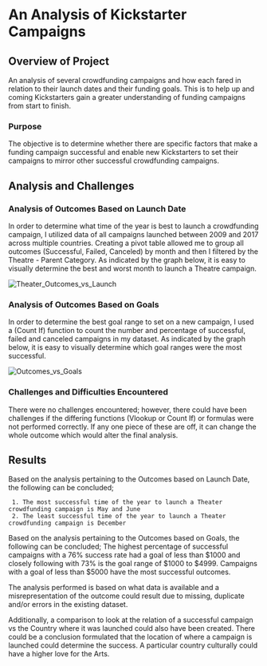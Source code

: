 # An Analysis of Kickstarter Campaigns

## Overview of Project

  An analysis of several crowdfunding campaigns and how each fared in relation to their launch dates and their funding goals. This is to help up and coming Kickstarters gain a       greater understanding of funding campaigns from start to finish.

### Purpose
  
  The objective is to determine whether there are specific factors that make a funding campaign successful and enable new Kickstarters to set their campaigns to mirror other         successful crowdfunding campaigns.

## Analysis and Challenges
    
### Analysis of Outcomes Based on Launch Date
 
 In order to determine what time of the year is best to launch a crowdfunding campaign, I utilized data of all campaigns launched between 2009 and 2017 across multiple               countries. Creating a pivot table allowed me to group all outcomes (Successful, Failed, Canceled) by month and then I filtered by the Theatre - Parent Category. As indicated by   the graph below, it is easy to visually determine the best and worst month to launch a Theatre campaign.
 
 ![Theater_Outcomes_vs_Launch](https://user-images.githubusercontent.com/88639467/130363055-de0eb249-02b1-48b0-a210-ea07bbd10f1d.png)

### Analysis of Outcomes Based on Goals

  In order to determine the best goal range to set on a new campaign, I used a (Count If) function to count the number and percentage of successful, failed and canceled campaigns   in my dataset. As indicated by the graph below, it is easy to visually determine which goal ranges were the most successful.

![Outcomes_vs_Goals](https://user-images.githubusercontent.com/88639467/130359596-72c4c7de-a602-4ec6-8a9e-d89709c541bf.png)

### Challenges and Difficulties Encountered
  There were no challenges encountered; however, there could have been challenges if the differing functions (Vlookup or Count If) or formulas were not performed correctly. If any   one piece of these are off, it can change the whole outcome which would alter the final analysis. 

## Results

  Based on the analysis pertaining to the Outcomes based on Launch Date, the following can be concluded;
  
     1. The most successful time of the year to launch a Theater crowdfunding campaign is May and June
     2. The least successful time of the year to launch a Theater crowdfunding campaign is December

  Based on the analysis pertaining to the Outcomes based on Goals, the following can be concluded;
      The highest percentage of successful campaigns with a 76% success rate had a goal of less than $1000 and closely following with 73% is the goal range of $1000 to $4999.           Campaigns with a goal of less than $5000 have the most successful outcomes.  

  The analysis performed is based on what data is available and a misrepresentation of the outcome could result due to missing, duplicate and/or errors in the existing dataset. 

  Additionally, a comparison to look at the relation of a successful campaign vs the Country where it was launched could also have been created. There could be a conclusion         formulated that the location of where a campaign is launched could determine the success. A particular country culturally could have a higher love for the Arts.




